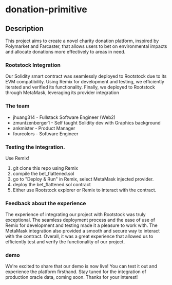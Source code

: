 # donation-primitive

## Description

This project aims to create a novel charity donation platform, inspired by Polymarket and Farcaster, that allows users to bet on environmental impacts and allocate donations more effectively to areas in need. 

### Rootstock Integration

Our Solidity smart contract was seamlessly deployed to Rootstock due to its EVM compatibility. Using Remix for development and testing, we efficiently iterated and verified its functionality. Finally, we deployed to Rootstock through MetaMask, leveraging its provider integration

### The team

 - jhuang314 - Fullstack Software Engineer (Web2)
 - zmuntzenberger1 - Self taught Solidity dev with Graphics background
 - ankmister - Product Manager 
 - fourcolors - Software Engineer


### Testing the integration.

Use Remix! 

1. git clone this repo using Remix
1. compile the bet_flattened.sol
1. go to "Deploy & Run" in Remix, select MetaMask injected provider.
1. deploy the bet_flattened.sol contract
1. Either use Rootstock explorer or Remix to interact with the contract.


### Feedback about the experience
The experience of integrating our project with Rootstock was truly exceptional. The seamless deployment process and the ease of use of Remix for development and testing made it a pleasure to work with. The MetaMask integration also provided a smooth and secure way to interact with the contract. Overall, it was a great experience that allowed us to efficiently test and verify the functionality of our project.

### demo

We're excited to share that our demo is now live! You can test it out and experience the platform firsthand. Stay tuned for the integration of production oracle data, coming soon. Thanks for your interest!

